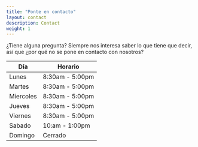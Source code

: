 ```yaml
---
title: "Ponte en contacto"
layout: contact
description: Contact
weight: 1
---
```


¿Tiene alguna pregunta? Siempre nos interesa saber lo que tiene que decir, así que ¿por qué no se pone en contacto con nosotros?


| Día       | Horario   |
| --------- | --------------- |
| Lunes   | 8:30am - 5:00pm |
| Martes | 8:30am - 5:00pm |
| Miercoles  | 8:30am - 5:00pm |
| Jueves    | 8:30am - 5:00pm |
| Viernes  | 8:30am - 5:00pm  |
| Sabado  | 10:am - 1:00pm          |
| Domingo  | Cerrado          |